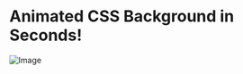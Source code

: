 # Animated CSS Background in Seconds!
![Image](https://github.com/user-attachments/assets/ea1b46ea-1a71-45b6-bd36-4ac838d134f2)
